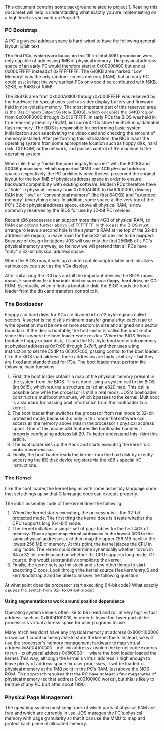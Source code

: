 
This document contains some background related to project 1. Reading this document will help in understanding what exactly you are implementing on a high level as you work on Project-1.

### PC Bootstrap
A PC's physical address space is hard-wired to have the following general layout:
![alt_text](https://github.com/vijay03/cs378-f19/blob/master/figures/pc-bootstrap.png)

The first PCs, which were based on the 16-bit Intel 8088 processor, were only capable of addressing 1MB of physical memory. The physical address space of an early PC would therefore start at 0x00000000 but end at 0x000FFFFF instead of 0xFFFFFFFF. The 640KB area marked "Low Memory" was the only random-access memory (RAM) that an early PC could use; in fact the very earliest PCs only could be configured with 16KB, 32KB, or 64KB of RAM!

The 384KB area from 0x000A0000 through 0x000FFFFF was reserved by the hardware for special uses such as video display buffers and firmware held in non-volatile memory. The most important part of this reserved area is the Basic Input/Output System (BIOS), which occupies the 64KB region from 0x000F0000 through 0x000FFFFF. In early PCs the BIOS was held in true read-only memory (ROM), but current PCs store the BIOS in updateable flash memory. The BIOS is responsible for performing basic system initialization such as activating the video card and checking the amount of memory installed. After performing this initialization, the BIOS loads the operating system from some appropriate location such as floppy disk, hard disk, CD-ROM, or the network, and passes control of the machine to the operating system.

When Intel finally "broke the one megabyte barrier" with the 80286 and 80386 processors, which supported 16MB and 4GB physical address spaces respectively, the PC architects nevertheless preserved the original layout for the low 1MB of physical address space in order to ensure backward compatibility with existing software. Modern PCs therefore have a "hole" in physical memory from 0x000A0000 to 0x00100000, dividing RAM into "low" or "conventional memory" (the first 640KB) and "extended memory" (everything else). In addition, some space at the very top of the PC's 32-bit physical address space, above all physical RAM, is now commonly reserved by the BIOS for use by 32-bit PCI devices.

Recent x86 processors can support more than 4GB of physical RAM, so RAM can extend further above 0xFFFFFFFF. In this case the BIOS must arrange to leave a second hole in the system's RAM at the top of the 32-bit addressable region, to leave room for these 32-bit devices to be mapped. Because of design limitations JOS will use only the first 256MB of a PC's physical memory anyway, so for now we will pretend that all PCs have "only" a 32-bit physical address space.

When the BIOS runs, it sets up an interrupt descriptor table and initializes various devices such as the VGA display.

After initializing the PCI bus and all the important devices the BIOS knows about, it searches for a bootable device such as a floppy, hard drive, or CD-ROM. Eventually, when it finds a bootable disk, the BIOS reads the boot loader from the disk and transfers control to it.

### The Bootloader
Floppy and hard disks for PCs are divided into 512 byte regions called sectors. A sector is the disk's minimum transfer granularity: each read or write operation must be one or more sectors in size and aligned on a sector boundary. If the disk is bootable, the first sector is called the boot sector, since this is where the boot loader code resides. When the BIOS finds a bootable floppy or hard disk, it loads the 512-byte boot sector into memory at physical addresses 0x7c00 through 0x7dff, and then uses a jmp instruction to set the CS:IP to 0000:7c00, passing control to the boot loader. Like the BIOS load address, these addresses are fairly arbitrary - but they are fixed and standardized for PCs. The boot loader must perform the following main functions:
1. First, the boot loader obtains a map of the physical memory present in the system from the BIOS. This is done using a system call to the BIOS (int 0x15), which returns a structure called an e820 map. This call is possible only while the processor is still in real mode. JOS's bootloader constructs a multiboot structure, which it passes to the kernel. Multiboot is a standard for passing boot information from the bootloader to a kernel.
2. The boot loader then switches the processor from real mode to 32-bit protected mode, because it is only in this mode that software can access all the memory above 1MB in the processor's physical address space. One of the arcane x86 features the bootloader handles is properly configuring address bit 20. To better understand this, skim this article.
3. The bootloader sets up the stack and starts executing the kernel's C code in boot/main.c.
4. Finally, the boot loader reads the kernel from the hard disk by directly accessing the IDE disk device registers via the x86's special I/O instructions.

### The Kernel
Like the boot loader, the kernel begins with some assembly language code that sets things up so that C language code can execute properly.

The initial assembly code of the kernel does the following:

1. When the kernel starts executing, the processor is in the 32-bit protected mode. The first thing the kernel does is it tests whether the CPU supports long (64-bit) mode.
2. The kernel initializes a simple set of page tables for the first 4GB of memory. These pages map virtual addresses in the lowest 3GB to the same physical addresses, and then map the upper 256 MB back to the lowest 256 MB of memory. At this point, the kernel places the CPU in long mode. The kernel could determine dynamically whether to run in 64 or 32-bit mode based on whether the CPU supports long mode. Of course, this would substantially complicate the kernel.
3. Finally, the kernel sets up the stack and a few other things to start executing C code.
Look through the kernel source files kern/entry.S and kern/bootstrap.S and be able to answer the following question

At what point does the processor start executing 64-bit code? What exactly causes the switch from 32- to 64-bit mode?

#### Using segmentation to work around position dependence
Operating system kernels often like to be linked and run at very high virtual address, such as 0x8004100000, in order to leave the lower part of the processor's virtual address space for user programs to use.

Many machines don't have any physical memory at address 0x8004100000 so we can't count on being able to store the kernel there. Instead, we will use the processor's memory management hardware to map virtual address0x8004100000 - the link address at which the kernel code expects to run - to physical address 0x100000--- where the boot loader loaded the kernel. This way, although the kernel's virtual address is high enough to leave plenty of address space for user processes, it will be loaded in physical memory at the 1MB point in the PC's RAM, just above the BIOS ROM. This approach requires that the PC have at least a few megabytes of physical memory (so that address 0x00100000 works), but this is likely to be true of any PC built after about 1990.

### Physical Page Management
The operating system must keep track of which parts of physical RAM are free and which are currently in use. JOS manages the PC's physical memory with page granularity so that it can use the MMU to map and protect each piece of allocated memory.
